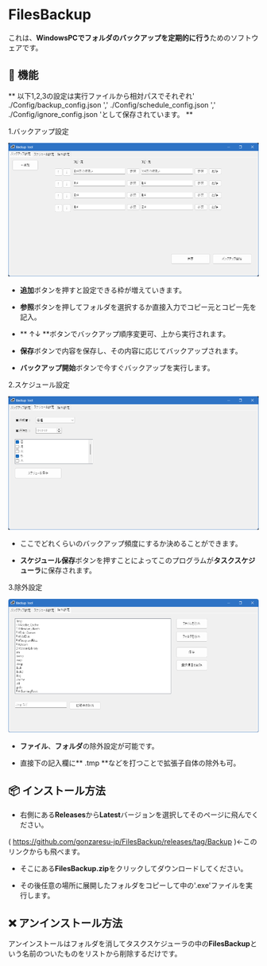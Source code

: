 # FilesBackup

これは、**WindowsPCでフォルダのバックアップを定期的に行う**ためのソフトウェアです。

## 🧩 機能

** 以下1,2,3の設定は実行ファイルから相対パスでそれぞれ' ./Config/backup_config.json ',' ./Config/schedule_config.json ',' ./Config/ignore_config.json 'として保存されています。 **

1.バックアップ設定

![バックアップ](backup.png)


  - **追加**ボタンを押すと設定できる枠が増えていきます。
  
  - **参照**ボタンを押してフォルダを選択するか直接入力でコピー元とコピー先を記入。
  
  - ** ↑↓ **ボタンでバックアップ順序変更可、上から実行されます。
  
  - **保存**ボタンで内容を保存し、その内容に応じてバックアップされます。
  
  - **バックアップ開始**ボタンで今すぐバックアップを実行します。

  
2.スケジュール設定

![スケジュール](schedule.png)


  - ここでどれくらいのバックアップ頻度にするか決めることができます。
  
  - **スケジュール保存**ボタンを押すことによってこのプログラムが**タスクスケジューラ**に保存されます。
  
  
3.除外設定


![除外](ignoor.png)


  - **ファイル**、**フォルダ**の除外設定が可能です。
  
  - 直接下の記入欄に** .tmp **などを打つことで拡張子自体の除外も可。
  

## 📦 インストール方法

  - 右側にある**Releases**から**Latest**バージョンを選択してそのページに飛んでください。
  
  ( https://github.com/gonzaresu-jp/FilesBackup/releases/tag/Backup )←このリンクからも飛べます。
  
  - そこにある**FilesBackup.zip**をクリックしてダウンロードしてください。
  
  - その後任意の場所に展開したフォルダをコピーして中の'.exe'ファイルを実行します。
  
  

## ❌ アンインストール方法


アンインストールはフォルダを消してタスクスケジューラの中の**FilesBackup**という名前のついたものをリストから削除するだけです。


